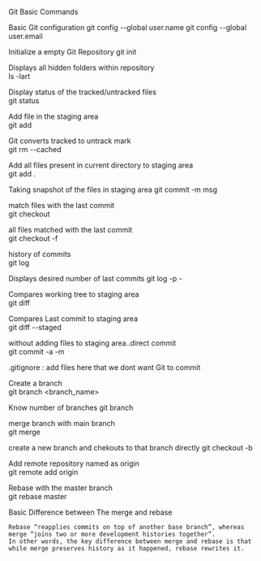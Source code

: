 Git Basic Commands

Basic Git configuration
git config --global user.name <username>
git config --global user.email <email>

Initialize a empty Git Repository
git init 

Displays all hidden folders within repository  
ls -lart 

Display status of the tracked/untracked files  
git status 

Add file in the staging area  
git add <FILE> 

Git converts tracked to untrack mark  
git rm --cached <FILE> 
  
Add all files present in current directory to staging area  
git add . 

Taking snapshot of the files in staging area 
git commit -m msg 
  
match files with the last commit  
git checkout <FILE> 

all files matched with the last commit  
git checkout -f 

history of commits  
git log 
  
Displays desired number of last commits
git log -p -<number> 
  
Compares working tree to staging area  
git diff
  
Compares Last commit to staging area  
git diff --staged 
  
without adding files to staging area..direct commit  
git commit -a -m <msg> 

.gitignore : add files here that we dont want Git to commit
  
Create a branch  
git branch <branch_name>

Know number of branches
git branch
  
merge branch with main branch  
git merge <branchname> 
  
create a new branch and chekouts to that branch directly 
git checkout -b <newbranchname> 

Add remote repository named as origin  
git remote add origin <url> 

Rebase with the master branch  
git rebase master  
  
 Basic Difference between The merge and rebase
  
    Rebase “reapplies commits on top of another base branch”, whereas merge “joins two or more development histories together”. 
    In other words, the key difference between merge and rebase is that while merge preserves history as it happened, rebase rewrites it.
